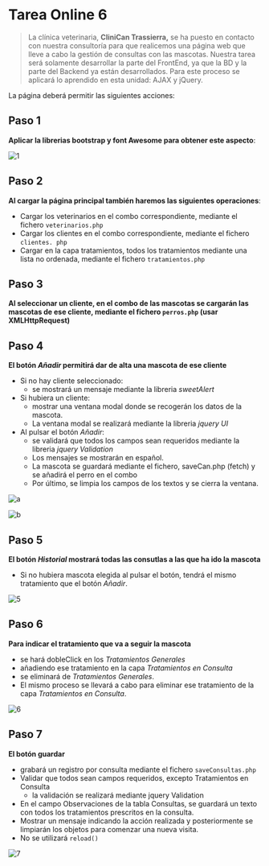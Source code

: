 # Tarea Online 6

> La clínica veterinaria, **CliniCan Trassierra,** se ha puesto en contacto con nuestra consultoría para que realicemos una página web que lleve a cabo la gestión de consultas con las mascotas. Nuestra tarea será solamente desarrollar la parte del FrontEnd, ya que la BD y la parte del Backend ya están desarrollados. Para este proceso se aplicará lo aprendido en esta unidad: AJAX y jQuery.

La página deberá permitir las siguientes acciones:

## Paso 1

**Aplicar la librerias bootstrap y font Awesome para obtener este aspecto**:	

![1](./img/ej01.png)

## Paso 2

**Al cargar la página principal también haremos las siguientes operaciones**:

- Cargar los veterinarios en el combo correspondiente, mediante el fichero `veterinarios.php`
- Cargar los clientes en el combo correspondiente, mediante el fichero `clientes. php`
- Cargar en la capa tratamientos, todos los tratamientos mediante una lista no ordenada, mediante el fichero `tratamientos.php`

## Paso 3

**Al seleccionar un cliente, en el combo de las mascotas se cargarán las mascotas de ese cliente, mediante el fichero `perros.php` (usar XMLHttpRequest)**

## Paso 4

**El botón _Añadir_ permitirá dar de alta una mascota de ese cliente**

- Si no hay cliente seleccionado:
    - se mostrará un mensaje mediante la libreria _sweetAlert_
- Si hubiera un cliente:
    - mostrar una ventana modal donde se recogerán los datos de la mascota.
    - La ventana modal se realizará mediante la libreria _jquery UI_
- Al pulsar el botón _Añadir_:
    - se validará que todos los campos sean requeridos mediante la libreria _jquery Validation_ 
    - Los mensajes se mostrarán en español.
    - La mascota se guardará mediante el fichero, saveCan.php (fetch) y se añadirá el perro en el combo
    - Por último, se limpia los campos de los textos y se cierra la ventana.

![a](./img/ej04a.png)

![b](./img/ej04b.png)

## Paso 5

**El botón _Historial_ mostrará todas las consutlas a las que ha ido la mascota**

- Si no hubiera mascota elegida al pulsar el botón, tendrá el mismo tratamiento que el botón _Añadir_. 

![5](./img/ej05.png)

## Paso 6

**Para indicar el tratamiento que va a seguir la mascota**

- se hará dobleClick en los _Tratamientos Generales_
- añadiendo ese tratamiento en la capa _Tratamientos en Consulta_
- se eliminará de _Tratamientos Generales_.
- El mismo proceso se llevará a cabo para eliminar ese tratamiento de la capa _Tratamientos en Consulta_.

![6](./img/ej06.png)

## Paso 7

**El botón guardar**

- grabará un registro por consulta mediante el fichero `saveConsultas.php`
- Validar que todos sean campos requeridos, excepto Tratamientos en Consulta
    - la validación se realizará mediante jquery Validation
- En el campo Observaciones de la tabla Consultas, se guardará un texto con todos los tratamientos prescritos en la consulta.
- Mostrar un mensaje indicando la acción realizada y posteriormente se limpiarán los objetos para comenzar una nueva visita.
- No se utilizará `reload()`

![7](./img/ej07.png)
